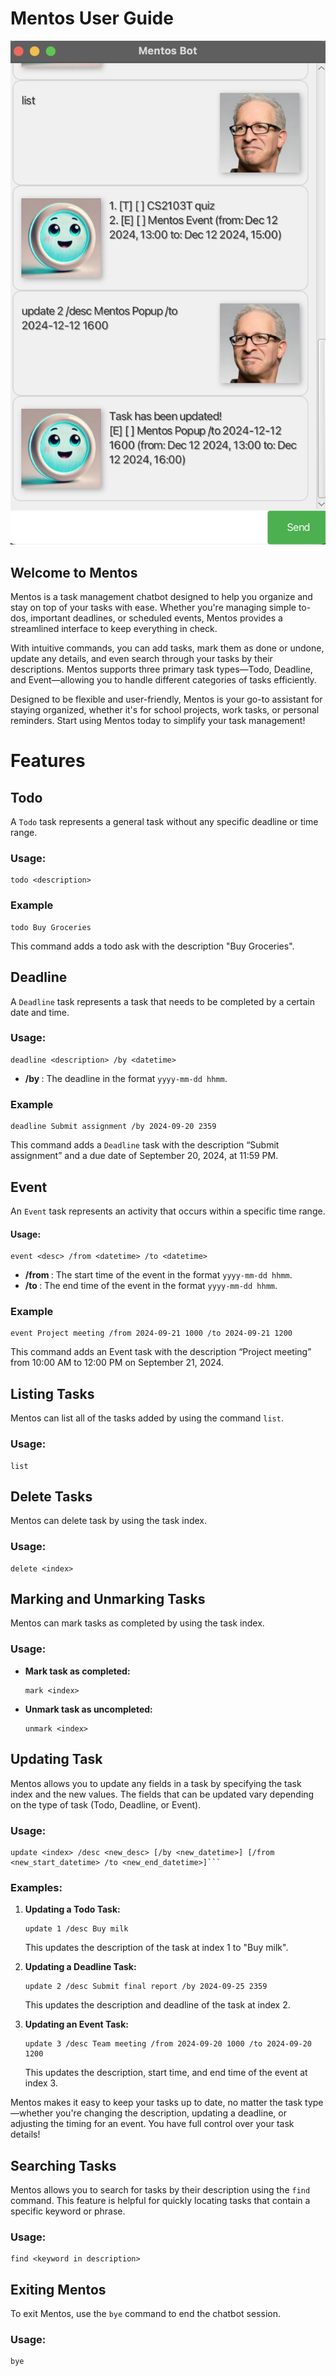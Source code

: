 # Mentos User Guide

![Ui.png](Ui.png)

## Welcome to Mentos
Mentos is a task management chatbot designed to help you organize and stay on top of your tasks with ease. Whether you're managing simple to-dos, important deadlines, or scheduled events, Mentos provides a streamlined interface to keep everything in check.

With intuitive commands, you can add tasks, mark them as done or undone, update any details, and even search through your tasks by their descriptions. Mentos supports three primary task types—Todo, Deadline, and Event—allowing you to handle different categories of tasks efficiently.

Designed to be flexible and user-friendly, Mentos is your go-to assistant for staying organized, whether it's for school projects, work tasks, or personal reminders. Start using Mentos today to simplify your task management!
# Features

## Todo
A `Todo` task represents a general task without any specific deadline or time range.

### Usage:
```declarative
todo <description>
```

### Example
```declarative
todo Buy Groceries
```
This command adds a todo ask with the description "Buy Groceries".

## Deadline 
A `Deadline` task represents a task that needs to be completed by a certain date and time.

### Usage:
```declarative
deadline <description> /by <datetime>
```
- **/by <datetime>**: The deadline in the format `yyyy-mm-dd hhmm`.

### Example
```declarative
deadline Submit assignment /by 2024-09-20 2359
```
This command adds a `Deadline` task with the description “Submit assignment” and a due date of September 20, 2024, at 11:59 PM.

## Event
An `Event` task represents an activity that occurs within a specific time range.

#### Usage:
```declarative
event <desc> /from <datetime> /to <datetime>
```
- **/from <datetime>**: The start time of the event in the format `yyyy-mm-dd hhmm`.
- **/to <datetime>**: The end time of the event in the format `yyyy-mm-dd hhmm`.

### Example
```declarative
event Project meeting /from 2024-09-21 1000 /to 2024-09-21 1200
```
This command adds an Event task with the description “Project meeting” from 10:00 AM to 12:00 PM on September 21, 2024.



## Listing Tasks
Mentos can list all of the tasks added by using the command `list`.

### Usage:
```declarative
list
```

## Delete Tasks
Mentos can delete task by using the task index.

### Usage:
```declarative
delete <index>
```

## Marking and Unmarking Tasks
Mentos can mark tasks as completed by using the task index.

### Usage:
- **Mark task as completed:**
    ```
    mark <index>
    ```
- **Unmark task as uncompleted:**
    ```
    unmark <index>
    ```

## Updating Task
Mentos allows you to update any fields in a task by specifying the task index and the new values. The fields that can be updated vary depending on the type of task (Todo, Deadline, or Event).

### Usage:
```declarative
update <index> /desc <new_desc> [/by <new_datetime>] [/from <new_start_datetime> /to <new_end_datetime>]```
```
### Examples:
1. **Updating a Todo Task:**
    ```
    update 1 /desc Buy milk
    ```
    This updates the description of the task at index 1 to "Buy milk".


2. **Updating a Deadline Task:**
    ```
    update 2 /desc Submit final report /by 2024-09-25 2359
    ```
    This updates the description and deadline of the task at index 2.


3. **Updating an Event Task:**
    ```
    update 3 /desc Team meeting /from 2024-09-20 1000 /to 2024-09-20 1200
    ```
    This updates the description, start time, and end time of the event at index 3.

Mentos makes it easy to keep your tasks up to date, no matter the task type—whether you're changing the description, updating a deadline, or adjusting the timing for an event. You have full control over your task details!


## Searching Tasks
Mentos allows you to search for tasks by their description using the `find` command. This feature is helpful for quickly locating tasks that contain a specific keyword or phrase.

### Usage:
```declarative
find <keyword in description>
```
## Exiting Mentos
To exit Mentos, use the `bye` command to end the chatbot session.
### Usage:
```declarative
bye
```
